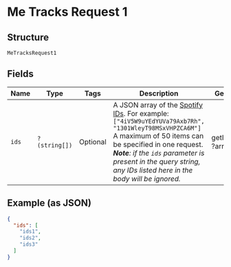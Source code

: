 
# Me Tracks Request 1

## Structure

`MeTracksRequest1`

## Fields

| Name | Type | Tags | Description | Getter | Setter |
|  --- | --- | --- | --- | --- | --- |
| `ids` | `?(string[])` | Optional | A JSON array of the [Spotify IDs](/documentation/web-api/concepts/spotify-uris-ids). For example: `["4iV5W9uYEdYUVa79Axb7Rh", "1301WleyT98MSxVHPZCA6M"]`<br/>A maximum of 50 items can be specified in one request. _**Note**: if the `ids` parameter is present in the query string, any IDs listed here in the body will be ignored._ | getIds(): ?array | setIds(?array ids): void |

## Example (as JSON)

```json
{
  "ids": [
    "ids1",
    "ids2",
    "ids3"
  ]
}
```

